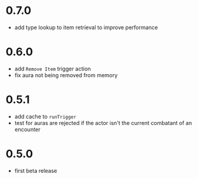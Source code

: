 # 0.7.0

-   add type lookup to item retrieval to improve performance

# 0.6.0

-   add `Remove Item` trigger action
-   fix aura not being removed from memory

# 0.5.1

-   add cache to `runTrigger`
-   test for auras are rejected if the actor isn't the current combatant of an encounter

# 0.5.0

-   first beta release
